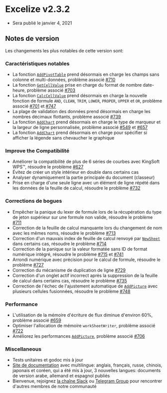 # Excelize v2.3.2

* Sera publié le janvier 4, 2021

## Notes de version

Les changements les plus notables de cette version sont:

### Caractéristiques notables

* La fonction [`AddPivotTable`](https://pkg.go.dev/github.com/360EntSecGroup-Skylar/excelize/v2#File.AddPivotTable) prend désormais en charge les champs sans colonne et multi-données, problème associé [#710](https://github.com/xuri/excelize/issues/710)
* La fonction [`GetCellValue`](https://pkg.go.dev/github.com/360EntSecGroup-Skylar/excelize/v2#File.GetCellValue) prise en charge du format de nombre date-heure, problème associé [#703](https://github.com/xuri/excelize/issues/703)
* La fonction [`CalcCellValue`](https://pkg.go.dev/github.com/360EntSecGroup-Skylar/excelize/v2#File.CalcCellValue) prend désormais en charge la nouvelle fonction de formule `AND`, `CLEAN`, `TRIM`, `LOWER`, `PROPER`, `UPPER` et `OR`, problème associé [#701](https://github.com/xuri/excelize/issues/701) et [#747](https://github.com/xuri/excelize/issues/747)
* La plage de validation des données prend désormais en charge les nombres décimaux flottants, problème associé [#739](https://github.com/xuri/excelize/issues/739)
* La fonction [`AddChart`](https://pkg.go.dev/github.com/360EntSecGroup-Skylar/excelize/v2#File.AddChart) prend désormais en charge le type de marqueur et la largeur de ligne personnalisée, problème associé [#549](https://github.com/xuri/excelize/issues/549) et [#657](https://github.com/xuri/excelize/issues/657)
* La fonction [`AddChart`](https://pkg.go.dev/github.com/360EntSecGroup-Skylar/excelize/v2#File.AddChart) prend désormais en charge pour spécifier si afficher la légende sans chevaucher le graphique

### Improve the Compatibilité

* Améliorer la compatibilité de plus de 6 séries de courbes avec KingSoft WPS&trade;, résoudre le problème [#627](https://github.com/xuri/excelize/issues/627)
* Évitez de créer un style intérieur en double dans certains cas
* Analyser dynamiquement la partie principale du document (classeur)
* Prise en charge d'une seule ligne avec un élément de ligne répété dans les données de la feuille de calcul, résoudre le problème [#732](https://github.com/xuri/excelize/issues/732)

### Corrections de bogues

* Empêcher la panique du lexer de formule lors de la récupération du type de jeton supérieur sur une formule non valide, résoudre le problème [#711](https://github.com/xuri/excelize/issues/711)
* Correction de la feuille de calcul manquante lors du changement de nom avec les mêmes noms, résoudre le problème [#713](https://github.com/xuri/excelize/issues/713)
* Correction d'un mauvais index de feuille de calcul renvoyé par [`NewSheet`](https://pkg.go.dev/github.com/360EntSecGroup-Skylar/excelize/v2#File.NewSheet) dans certains cas, résoudre le problème [#714](https://github.com/xuri/excelize/issues/714)
* Correction de la panique sur la valeur formatée sans ID de format numérique intégré, résoudre le problème [#715](https://github.com/xuri/excelize/issues/715) et [#741](https://github.com/xuri/excelize/issues/741)
* Arrondi numérique avec précision pour le calcul de formule, résoudre le problème [#727](https://github.com/xuri/excelize/issues/727)
* Correction du mécanisme de duplication de ligne [#729](https://github.com/xuri/excelize/issues/729)
* Correction d'un onglet actif incorrect après la suppression de la feuille de calcul dans certains cas, résoudre le problème [#735](https://github.com/xuri/excelize/issues/735)
* Correction de l'échec de l'ajustement automatique de [`AddPicture`](https://pkg.go.dev/github.com/360EntSecGroup-Skylar/excelize/v2#File.AddPicture) avec plusieurs cellules fusionnées, résoudre le problème [#748](https://github.com/xuri/excelize/issues/748)

### Performance

* L'utilisation de la mémoire d'écriture de flux diminue d'environ 60%, problème associé [#659](https://github.com/xuri/excelize/issues/659)
* Optimiser l'allocation de mémoire `workSheetWriter`, problème associé [#722](https://github.com/xuri/excelize/issues/722)
* Améliorez les performances [`AddPicture`](https://pkg.go.dev/github.com/360EntSecGroup-Skylar/excelize/v2#File.AddPicture), problème associé [#706](https://github.com/xuri/excelize/issues/706)

### Miscellaneous

* Tests unitaires et godoc mis à jour
* [Site de documentation](https://xuri.me/excelize) avec multilingue: anglais, français, russe, chinois, japonais et coréen, qui a été mis à jour, 3 nouvelles langues: documents de version arabe, allemand et espagnol publiés
* Bienvenue, rejoignez [la chaîne Slack](https://join.slack.com/t/xuri/shared_invite/zt-eriqdkeo-wV04zcCdBiiZveFgY86Wzw) ou [Telegram Group](https://t.me/excelize) pour rencontrer d'autres membres de notre communauté
